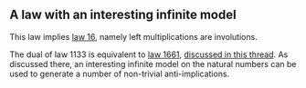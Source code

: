 ## A law with an interesting infinite model

This law implies [law 16](https://teorth.github.io/equational_theories/implications/?16), namely left multiplications are involutions.

The dual of law 1133 is equivalent to [law 1661](https://teorth.github.io/equational_theories/implications/?1661), [discussed in this thread](https://leanprover.zulipchat.com/#narrow/stream/458659-Equational/topic/1661.20-.3E.201657.20-.20another.20one.20bites.20the.20dust/near/476037184).  As discussed there, an interesting infinite model on the natural numbers can be used to generate a number of non-trivial anti-implications.
